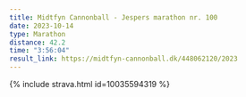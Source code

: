 ```yaml
---
title: Midtfyn Cannonball - Jespers marathon nr. 100
date: 2023-10-14
type: Marathon
distance: 42.2
time: "3:56:04"
result_link: https://midtfyn-cannonball.dk/448062120/2023
---
```

{% include strava.html id=10035594319 %}